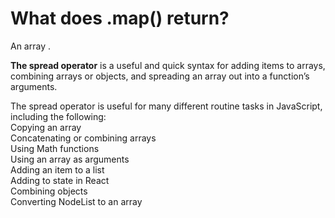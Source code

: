 # What does .map() return?

An array .

**The spread operator** is a useful and quick syntax for adding items to arrays, combining arrays or objects, and spreading an array out into a function’s arguments.

The spread operator is useful for many different routine tasks in JavaScript, including the following:  
Copying an array  
Concatenating or combining arrays  
Using Math functions  
Using an array as arguments  
Adding an item to a list  
Adding to state in React  
Combining objects  
Converting NodeList to an array
